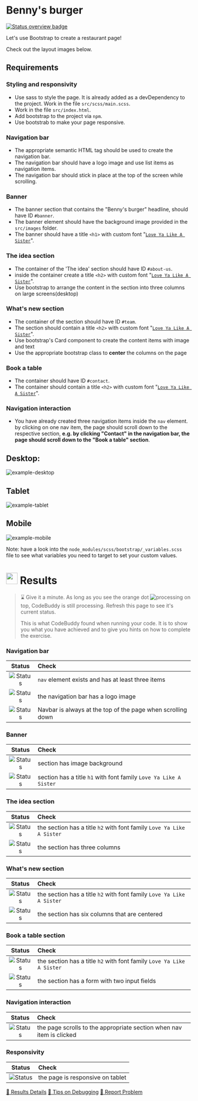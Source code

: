 # Benny's burger
[![Status overview badge](../../blob/badges/.github/badges/main/badge.svg)](#-results)

Let's use Bootstrap to create a restaurant page!

Check out the layout images below.

## Requirements

### Styling and responsivity
-   Use sass to style the page. It is already added as a devDependency to the project. Work in the file `src/scss/main.scss`.
-   Work in the file `src/index.html`.
-   Add bootstrap to the project via `npm`.
-   Use bootstrab to make your page responsive.
### Navigation bar
-   The appropriate semantic HTML tag should be used to create the navigation bar.
-   The navigation bar should have a logo image and use list items as navigation items.
-   The navigation bar should stick in place at the top of the screen while scrolling.

### Banner
-   The banner section that contains the "Benny\'s burger" headline, should have ID `#banner`.
-   The banner element should have the background image provided in the `src/images` folder.
-   The banner should have a title `<h1>` with custom font "[`Love Ya Like A Sister`](https://fonts.google.com/specimen/Love+Ya+Like+A+Sister)".

### The idea section
-   The container of the 'The idea' section should have ID `#about-us`.
-   inside the container create a title `<h2>` with custom font "[`Love Ya Like A Sister`](https://fonts.google.com/specimen/Love+Ya+Like+A+Sister)".
-   Use bootstrap to arrange the content in the section into three columns on large screens(desktop)
### What's new section
-   The container of the section should have ID `#team`.
-   The section should contain a title `<h2>` with custom font "[`Love Ya Like A Sister`](https://fonts.google.com/specimen/Love+Ya+Like+A+Sister)".
-   Use bootstrap\'s Card component to create the content items with image and text
-   Use the appropriate bootstrap class to **center** the columns on the page

### Book a table
-   The container should have ID `#contact`. 
-   The container should contain a title `<h2>` with custom font "[`Love Ya Like A Sister`](https://fonts.google.com/specimen/Love+Ya+Like+A+Sister)".

### Navigation interaction
-   You have already created three navigation items inside the `nav` element. by clicking on one nav item, the page should scroll down to the respective section, __e.g. by clicking "Contact" in the navigation bar, the page should scroll down to the "Book a table" section__.


## Desktop:
![example-desktop](exercise/example-desktop.jpg)

## Tablet

![example-tablet](exercise/example-tablet.png)

## Mobile

![example-mobile](exercise/example-mobile.png)

Note: have a look into the `node_modules/scss/bootstrap/_variables.scss` file to see what variables you need to target to set your custom values.

[//]: # (autograding info start)
# <img src="https://github.com/DCI-EdTech/autograding-setup/raw/main/assets/bot-large.svg" alt="" data-canonical-src="https://github.com/DCI-EdTech/autograding-setup/raw/main/assets/bot-large.svg" height="31" /> Results
> ⌛ Give it a minute. As long as you see the orange dot ![processing](https://raw.githubusercontent.com/DCI-EdTech/autograding-setup/main/assets/processing.svg) on top, CodeBuddy is still processing. Refresh this page to see it's current status.
>
> This is what CodeBuddy found when running your code. It is to show you what you have achieved and to give you hints on how to complete the exercise.


### Navigation bar

|                 Status                  | Check                                                                                    |
| :-------------------------------------: | :--------------------------------------------------------------------------------------- |
| ![Status](../../blob/badges/.github/badges/main/status0.svg) | `nav` element exists and has at least three items |
| ![Status](../../blob/badges/.github/badges/main/status1.svg) | the navigation bar has a logo image |
| ![Status](../../blob/badges/.github/badges/main/status2.svg) | Navbar is always at the top of the page when scrolling down |

### Banner

|                 Status                  | Check                                                                                    |
| :-------------------------------------: | :--------------------------------------------------------------------------------------- |
| ![Status](../../blob/badges/.github/badges/main/status3.svg) | section has image background |
| ![Status](../../blob/badges/.github/badges/main/status4.svg) | section has a title `h1` with font family `Love Ya Like A Sister` |

### The idea section

|                 Status                  | Check                                                                                    |
| :-------------------------------------: | :--------------------------------------------------------------------------------------- |
| ![Status](../../blob/badges/.github/badges/main/status5.svg) | the section has a title `h2` with font family `Love Ya Like A Sister` |
| ![Status](../../blob/badges/.github/badges/main/status6.svg) | the section has three columns |

### What's new section

|                 Status                  | Check                                                                                    |
| :-------------------------------------: | :--------------------------------------------------------------------------------------- |
| ![Status](../../blob/badges/.github/badges/main/status7.svg) | the section has a title `h2` with font family `Love Ya Like A Sister` |
| ![Status](../../blob/badges/.github/badges/main/status8.svg) | the section has six columns that are centered |

### Book a table section

|                 Status                  | Check                                                                                    |
| :-------------------------------------: | :--------------------------------------------------------------------------------------- |
| ![Status](../../blob/badges/.github/badges/main/status9.svg) | the section has a title `h2` with font family `Love Ya Like A Sister` |
| ![Status](../../blob/badges/.github/badges/main/status10.svg) | the section has a form with two input fields |

### Navigation interaction

|                 Status                  | Check                                                                                    |
| :-------------------------------------: | :--------------------------------------------------------------------------------------- |
| ![Status](../../blob/badges/.github/badges/main/status11.svg) | the page scrolls to the appropriate section when nav item is clicked |

### Responsivity

|                 Status                  | Check                                                                                    |
| :-------------------------------------: | :--------------------------------------------------------------------------------------- |
| ![Status](../../blob/badges/.github/badges/main/status12.svg) | the page is responsive on tablet |



[🔬 Results Details](../../actions)
[🐞 Tips on Debugging](https://github.com/DCI-EdTech/autograding-setup/wiki/How-to-work-with-CodeBuddy)
[📢 Report Problem](https://docs.google.com/forms/d/e/1FAIpQLSfS8wPh6bCMTLF2wmjiE5_UhPiOEnubEwwPLN_M8zTCjx5qbg/viewform?usp=pp_url&entry.652569746=UIB_framework_bootstrap_benny-s-burgers)


[//]: # (autograding info end)